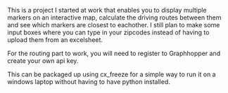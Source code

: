 This is a project I started at work that enables you to display multiple markers on an interactive map, calculate the driving routes between them and see which markers are closest to eachother. I still plan to make some input boxes where you can type in your zipcodes instead of having to upload them from an excelsheet.

For the routing part to work, you will need to register to Graphhopper and create your own api key.

This can be packaged up using cx_freeze for a simple way to run it on a windows laptop without having to have python installed.
